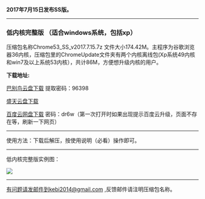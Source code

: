 **2017年7月15日发布SS版。**


***

### 低内核完整版 （适合windows系统，包括xp）

压缩包名称Chrome53_SS_v2017.7.15.7z 文件大小174.42M。主程序为谷歌浏览器36内核，压缩包里的ChromeUpdate文件夹有两个内核离线包(Xp系统49内核和win7及以上系统53内核），共计86M，方便想升级内核的用户。


**下载地址:**

[巴别鸟云盘下载](http://www.babel.cc/share.do?s=1026862490363500) 提取密码：96398

[盛天云盘下载](http://pan.stnts.com/s/e5cQxh1)

[百度云网盘下载](http://pan.baidu.com/s/1jIFrDdk) 密码：dr6w（第一次打开时如果出现提示百度云升级，页面不存在等，刷新一下网页）


***

使用方法：下载后解压，按使用说明（必看）操作即可。

***

低内核完整版实例图：

![](https://raw.githubusercontent.com/Alvin9999/pac2/master/53ss001.png)


***


有问题请发邮件到kebi2014@gmail.com ,反馈邮件请注明压缩包名称。